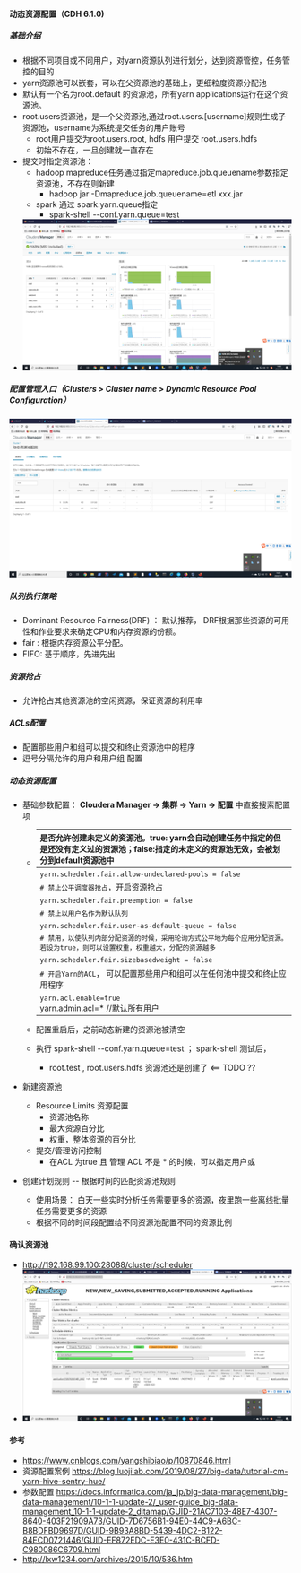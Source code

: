 ####  动态资源配置（CDH 6.1.0)

#####  基础介绍

*  根据不同项目或不同用户，对yarn资源队列进行划分，达到资源管控，任务管控的目的
* yarn资源池可以嵌套，可以在父资源池的基础上，更细粒度资源分配池
* 默认有一个名为root.default 的资源池，所有yarn applications运行在这个资源池。
* root.users资源池，是一个父资源池,通过root.users.[username]规则生成子资源池，username为系统提交任务的用户账号
  * root用户提交为root.users.root,  hdfs 用户提交 root.users.hdfs
  * 初始不存在，一旦创建就一直存在
* 提交时指定资源池：
  * hadoop mapreduce任务通过指定mapreduce.job.queuename参数指定资源池，不存在则新建
    * hadoop jar -Dmapreduce.job.queuename=etl xxx.jar  
  * spark 通过 spark.yarn.queue指定
    * spark-shell  --conf.yarn.queue=test
*  <img src="./images/cdh_before_config.png" style="zoom: 50%;" />



#####  配置管理入口（**Clusters** > **Cluster name** > **Dynamic Resource Pool Configuration**）

<img src="./images/cdh_main.png" style="zoom: 50%;" />





#####  队列执行策略

* Dominant Resource Fairness(DRF) ： 默认推荐， DRF根据那些资源的可用性和作业要求来确定CPU和内存资源的份额。
* fair : 根据内存资源公平分配。
* FIFO: 基于顺序，先进先出



#####  资源抢占

* 允许抢占其他资源池的空闲资源，保证资源的利用率



#####  ACLs配置 

* 配置那些用户和组可以提交和终止资源池中的程序
* 逗号分隔允许的用户和用户组 配置



#####  动态资源配置

* 基础参数配置：  **Cloudera Manager -> 集群 -> Yarn -> 配置** 中直接搜索配置项

  * | 是否允许创建未定义的资源池。true: yarn会自动创建任务中指定的但是还没有定义过的资源池；false:指定的未定义的资源池无效，会被划分到default资源池中 |
    | ------------------------------------------------------------ |
    | `yarn.scheduler.fair.allow-undeclared-pools = false`         |
    | `# 禁止公平调度器抢占`，开启资源抢占                         |
    | `yarn.scheduler.fair.preemption = false`                     |
    | `# 禁止以用户名作为默认队列`                                 |
    | `yarn.scheduler.fair.user-as-default-queue = false`          |
    | `# 禁用，以使队列内部分配资源的时候，采用轮询方式公平地为每个应用分配资源。若设为true，则可以设置权重，权重越大，分配的资源越多` |
    | `yarn.scheduler.fair.sizebasedweight = false`                |
    | `# 开启Yarn的ACL`， 可以配置那些用户和组可以在任何池中提交和终止应用程序 |
    | `yarn.acl.enable=true` <br />yarn.admin.acl=*   //默认所有用户 |

    

  * 配置重启后，之前动态新建的资源池被清空

  * 执行 spark-shell  --conf.yarn.queue=test   ；  spark-shell  测试后，

    * root.test ,  root.users.hdfs 资源池还是创建了  <== TODO ??

* 新建资源池 

  * Resource Limits 资源配置
    * 资源池名称
    * 最大资源百分比
    * 权重，整体资源的百分比
  * 提交/管理访问控制
    * 在ACL 为true 且 管理 ACL 不是 * 的时候，可以指定用户或

* 创建计划规则  --   根据时间的匹配资源池规则

  *  使用场景： 白天一些实时分析任务需要更多的资源，夜里跑一些离线批量任务需要更多的资源
  * 根据不同的时间段配置给不同资源池配置不同的资源比例





####  确认资源池

* http://192.168.99.100:28088/cluster/scheduler
* <img src="./images/schduler.png" style="zoom: 50%;" />



####  参考

* https://www.cnblogs.com/yangshibiao/p/10870846.html
* 资源配置案例  https://blog.luojilab.com/2019/08/27/big-data/tutorial-cm-yarn-hive-sentry-hue/
* 参数配置 https://docs.informatica.com/ja_jp/big-data-management/big-data-management/10-1-1-update-2/_user-guide_big-data-management_10-1-1-update-2_ditamap/GUID-21AC7103-48E7-4307-8640-403F21909A73/GUID-7D6756B1-94E0-44C9-A6BC-B8BDFBD9697D/GUID-9B93A8BD-5439-4DC2-B122-84ECD0721446/GUID-EF872EDC-E3E0-431C-BCFD-C980086C6709.html
* http://lxw1234.com/archives/2015/10/536.htm


